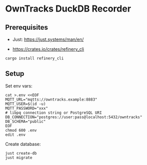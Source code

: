# OwnTracks DuckDB Recorder

## Prerequisites

* Just: https://just.systems/man/en/

* https://crates.io/crates/refinery_cli

```
cargo install refinery_cli
```

## Setup

Set env vars:

```
cat >.env <<EOF
MQTT_URL="mqtts://owntracks.example:8883"
MQTT_USER=$(id -u)
MQTT_PASSWORD="xxx"
# libpq connection string or PostgreSQL URI
DB_CONNECTION="postgres://user:pass@localhost:5432/owntracks"
DB_SCHEMA="public"
EOF
chmod 600 .env
edit .env
```

Create database:
```
just create-db
just migrate
```

